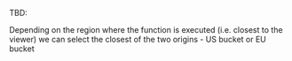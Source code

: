TBD:

Depending on the region where the function is executed (i.e. closest to the viewer)
we can select the closest of the two origins - US bucket or EU bucket
